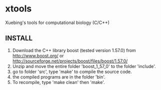 xtools
======

Xuebing's tools for computational biology (C/C++)

INSTALL
-------

1. Download the C++ library boost (tested version 1.57.0) from http://www.boost.org/ or http://sourceforge.net/projects/boost/files/boost/1.57.0/
2. Unzip and move the entire folder 'boost_1_57_0' to the folder 'include'.
3. go to folder 'src', type 'make' to compile the source code.
4. the compiled programs are in the folder 'bin'.
5. To recompile, type 'make clean' then 'make'.

